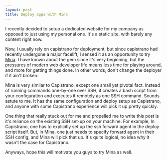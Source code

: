 ```yaml
---
layout: post
title: Deploy apps with Mina
---
```


I recently decided to setup a dedicated website for my company as opposed to just using my personal one. It's a static site, with barely any content right now.

Now, I usually rely on capistrano for deployment, but since capistrano had recently undergone a major facelift, I sensed it as an opportunity to try [Mina](<https://github.com/nadarei/mina>). I have known about the gem since it's very beginning, but the pressures of modern web developer life means less time for playing around, and more for getting things done. In other words, don't change the deployer if it ain't broken.

Mina is very similar to Capistrano, except one small yet pivotal fact. Instead of running commands one-by-one over SSH, it creates a bash script from your configuration and executes it remotely as one SSH command. Sounds astute to me. It has the same configuration and deploy setup as Capistrano, and anyone with some Capistrano experience will pick it up pretty quickly.

One thing that really stuck out for me and propelled me to write this post is it's reliance on the existing SSH set-up on your machine. For example, In Capistrano, one has to explicitly set up the ssh forward agent in the deploy script itself. But, in Mina, one just needs to specify forward agent in their SSH config, and Mina will pick that up. It's quite logical, no idea why it wasn't the case for Capistrano.

Anyways, hope this will motivate you guys to try Mina as well.